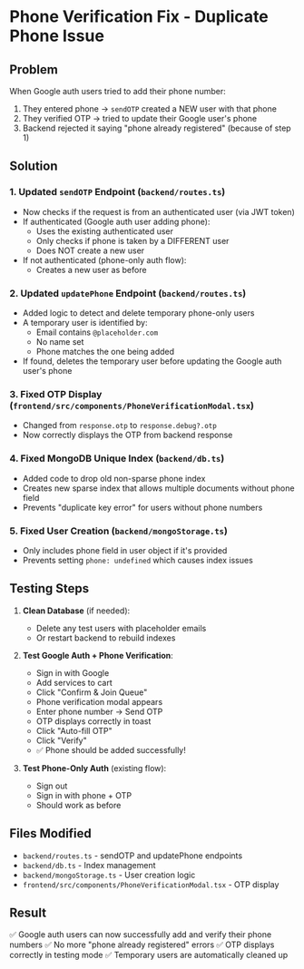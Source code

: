 # Phone Verification Fix - Duplicate Phone Issue

## Problem
When Google auth users tried to add their phone number:
1. They entered phone → `sendOTP` created a NEW user with that phone
2. They verified OTP → tried to update their Google user's phone
3. Backend rejected it saying "phone already registered" (because of step 1)

## Solution

### 1. Updated `sendOTP` Endpoint (`backend/routes.ts`)
- Now checks if the request is from an authenticated user (via JWT token)
- If authenticated (Google auth user adding phone):
  - Uses the existing authenticated user
  - Only checks if phone is taken by a DIFFERENT user
  - Does NOT create a new user
- If not authenticated (phone-only auth flow):
  - Creates a new user as before

### 2. Updated `updatePhone` Endpoint (`backend/routes.ts`)
- Added logic to detect and delete temporary phone-only users
- A temporary user is identified by:
  - Email contains `@placeholder.com`
  - No name set
  - Phone matches the one being added
- If found, deletes the temporary user before updating the Google auth user's phone

### 3. Fixed OTP Display (`frontend/src/components/PhoneVerificationModal.tsx`)
- Changed from `response.otp` to `response.debug?.otp`
- Now correctly displays the OTP from backend response

### 4. Fixed MongoDB Unique Index (`backend/db.ts`)
- Added code to drop old non-sparse phone index
- Creates new sparse index that allows multiple documents without phone field
- Prevents "duplicate key error" for users without phone numbers

### 5. Fixed User Creation (`backend/mongoStorage.ts`)
- Only includes phone field in user object if it's provided
- Prevents setting `phone: undefined` which causes index issues

## Testing Steps

1. **Clean Database** (if needed):
   - Delete any test users with placeholder emails
   - Or restart backend to rebuild indexes

2. **Test Google Auth + Phone Verification**:
   - Sign in with Google
   - Add services to cart
   - Click "Confirm & Join Queue"
   - Phone verification modal appears
   - Enter phone number → Send OTP
   - OTP displays correctly in toast
   - Click "Auto-fill OTP"
   - Click "Verify"
   - ✅ Phone should be added successfully!

3. **Test Phone-Only Auth** (existing flow):
   - Sign out
   - Sign in with phone + OTP
   - Should work as before

## Files Modified
- `backend/routes.ts` - sendOTP and updatePhone endpoints
- `backend/db.ts` - Index management
- `backend/mongoStorage.ts` - User creation logic
- `frontend/src/components/PhoneVerificationModal.tsx` - OTP display

## Result
✅ Google auth users can now successfully add and verify their phone numbers
✅ No more "phone already registered" errors
✅ OTP displays correctly in testing mode
✅ Temporary users are automatically cleaned up
